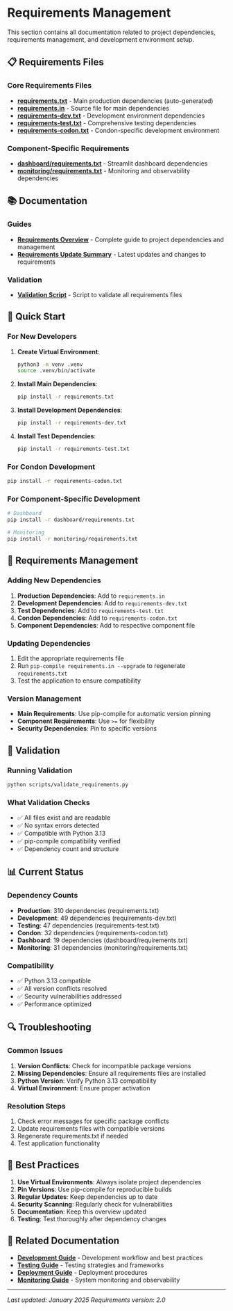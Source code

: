 # Requirements Management

This section contains all documentation related to project dependencies, requirements management, and development environment setup.

## 📋 Requirements Files

### Core Requirements Files
- **[requirements.txt](../requirements.txt)** - Main production dependencies (auto-generated)
- **[requirements.in](../requirements.in)** - Source file for main dependencies
- **[requirements-dev.txt](../requirements-dev.txt)** - Development environment dependencies
- **[requirements-test.txt](../requirements-test.txt)** - Comprehensive testing dependencies
- **[requirements-codon.txt](../requirements-codon.txt)** - Condon-specific development environment

### Component-Specific Requirements
- **[dashboard/requirements.txt](../dashboard/requirements.txt)** - Streamlit dashboard dependencies
- **[monitoring/requirements.txt](../monitoring/requirements.txt)** - Monitoring and observability dependencies

## 📚 Documentation

### Guides
- **[Requirements Overview](REQUIREMENTS_OVERVIEW.md)** - Complete guide to project dependencies and management
- **[Requirements Update Summary](REQUIREMENTS_UPDATE_SUMMARY.md)** - Latest updates and changes to requirements

### Validation
- **[Validation Script](../scripts/validate_requirements.py)** - Script to validate all requirements files

## 🚀 Quick Start

### For New Developers
1. **Create Virtual Environment**:
   ```bash
   python3 -m venv .venv
   source .venv/bin/activate
   ```

2. **Install Main Dependencies**:
   ```bash
   pip install -r requirements.txt
   ```

3. **Install Development Dependencies**:
   ```bash
   pip install -r requirements-dev.txt
   ```

4. **Install Test Dependencies**:
   ```bash
   pip install -r requirements-test.txt
   ```

### For Condon Development
```bash
pip install -r requirements-codon.txt
```

### For Component-Specific Development
```bash
# Dashboard
pip install -r dashboard/requirements.txt

# Monitoring
pip install -r monitoring/requirements.txt
```

## 🔧 Requirements Management

### Adding New Dependencies
1. **Production Dependencies**: Add to `requirements.in`
2. **Development Dependencies**: Add to `requirements-dev.txt`
3. **Test Dependencies**: Add to `requirements-test.txt`
4. **Condon Dependencies**: Add to `requirements-codon.txt`
5. **Component Dependencies**: Add to respective component file

### Updating Dependencies
1. Edit the appropriate requirements file
2. Run `pip-compile requirements.in --upgrade` to regenerate `requirements.txt`
3. Test the application to ensure compatibility

### Version Management
- **Main Requirements**: Use pip-compile for automatic version pinning
- **Component Requirements**: Use `>=` for flexibility
- **Security Dependencies**: Pin to specific versions

## 🧪 Validation

### Running Validation
```bash
python scripts/validate_requirements.py
```

### What Validation Checks
- ✅ All files exist and are readable
- ✅ No syntax errors detected
- ✅ Compatible with Python 3.13
- ✅ pip-compile compatibility verified
- ✅ Dependency count and structure

## 📊 Current Status

### Dependency Counts
- **Production**: 310 dependencies (requirements.txt)
- **Development**: 49 dependencies (requirements-dev.txt)
- **Testing**: 47 dependencies (requirements-test.txt)
- **Condon**: 32 dependencies (requirements-codon.txt)
- **Dashboard**: 19 dependencies (dashboard/requirements.txt)
- **Monitoring**: 31 dependencies (monitoring/requirements.txt)

### Compatibility
- ✅ Python 3.13 compatible
- ✅ All version conflicts resolved
- ✅ Security vulnerabilities addressed
- ✅ Performance optimized

## 🔍 Troubleshooting

### Common Issues
1. **Version Conflicts**: Check for incompatible package versions
2. **Missing Dependencies**: Ensure all requirements files are installed
3. **Python Version**: Verify Python 3.13 compatibility
4. **Virtual Environment**: Ensure proper activation

### Resolution Steps
1. Check error messages for specific package conflicts
2. Update requirements files with compatible versions
3. Regenerate requirements.txt if needed
4. Test application functionality

## 📖 Best Practices

1. **Use Virtual Environments**: Always isolate project dependencies
2. **Pin Versions**: Use pip-compile for reproducible builds
3. **Regular Updates**: Keep dependencies up to date
4. **Security Scanning**: Regularly check for vulnerabilities
5. **Documentation**: Keep this overview updated
6. **Testing**: Test thoroughly after dependency changes

## 🔗 Related Documentation

- **[Development Guide](../development/README.md)** - Development workflow and best practices
- **[Testing Guide](../testing/test-summary.md)** - Testing strategies and frameworks
- **[Deployment Guide](../deployment/DEPLOYMENT_GUIDE.md)** - Deployment procedures
- **[Monitoring Guide](../monitoring/README.md)** - System monitoring and observability

---

*Last updated: January 2025*
*Requirements version: 2.0* 